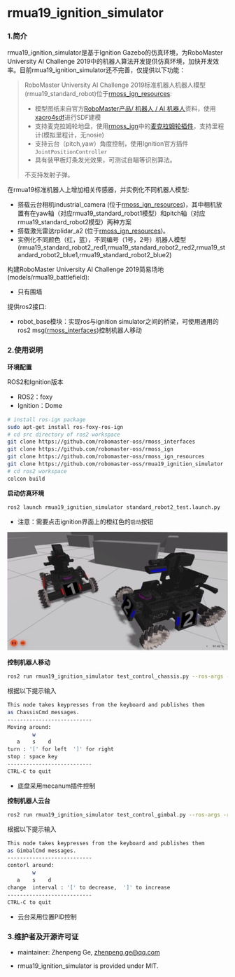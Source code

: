 # rmua19_ignition_simulator

### 1.简介

rmua19_ignition_simulator是基于Ignition Gazebo的仿真环境，为RoboMaster University AI Challenge 2019中的机器人算法开发提供仿真环境，加快开发效率。目前rmua19_ignition_simulator还不完善，仅提供以下功能：

> RoboMaster University AI Challenge 2019标准机器人机器人模型(rmua19_standard_robot)位于[rmoss_ign_resources](https://github.com/robomaster-oss/rmoss_ign_resources):
>  * 模型图纸来自官方[RoboMaster产品/ 机器人 / AI 机器人](https://www.robomaster.com/zh-CN/products/components/detail/1839)资料，使用[xacro4sdf](https://github.com/gezp/xacro4sdf)进行SDF建模
>  * 支持麦克拉姆轮地盘，使用[rmoss_ign](https://github.com/robomaster-oss/rmoss_ign)中的[麦克拉姆轮插件](https://github.com/robomaster-oss/rmoss_ign/tree/main/rmoss_ign_plugins/src/mecanum_drive)，支持里程计(模拟里程计，无nosie)
>  * 支持云台（pitch,yaw）角度控制，使用Ignition官方插件`JointPositionController`
>  * 具有装甲板灯条发光效果，可测试自瞄等识别算法。
>  
> 不支持发射子弹。


在rmua19标准机器人上增加相关传感器，并实例化不同机器人模型:
  * 搭载云台相机industrial_camera (位于[rmoss_ign_resources](https://github.com/robomaster-oss/rmoss_ign_resources))，其中相机放置有在yaw轴（对应rmua19_standard_robot1模型）和pitch轴（对应rmua19_standard_robot2模型）两种方案
  * 搭载激光雷达rplidar_a2 (位于[rmoss_ign_resources](https://github.com/robomaster-oss/rmoss_ign_resources))。
  * 实例化不同颜色（红，蓝），不同编号（1号，2号）机器人模型(rmua19_standard_robot2_red1,rmua19_standard_robot2_red2,rmua19_standard_robot2_blue1,rmua19_standard_robot2_blue2)

构建RoboMaster University AI Challenge 2019简易场地(models/rmua19_battlefield):
  * 只有围墙
  
提供ros2接口:
  * robot_base模块：实现ros与ignition simulator之间的桥梁，可使用通用的ros2 msg([rmoss_interfaces](https://github.com/robomaster-oss/rmoss_interfaces))控制机器人移动



### 2.使用说明

**环境配置**

ROS2和Ignition版本

* ROS2：foxy
* Ignition：Dome

```bash
# install ros-ign package
sudo apt-get install ros-foxy-ros-ign
# cd src directory of ros2 workspace 
git clone https://github.com/robomaster-oss/rmoss_interfaces
git clone https://github.com/robomaster-oss/rmoss_ign
git clone https://github.com/robomaster-oss/rmoss_ign_resources
git clone https://github.com/robomaster-oss/rmua19_ignition_simulator
# cd ros2 workspace
colcon build
```

**启动仿真环境**

```bash
ros2 launch rmua19_ignition_simulator standard_robot2_test.launch.py 
```

* 注意：需要点击ignition界面上的橙红色的`启动`按钮

![](doc/imgs/start.png)

**控制机器人移动**

```bash
ros2 run rmua19_ignition_simulator test_control_chassis.py --ros-args -r __ns:=/standard_robot_red1 -p v:=0.3 -p w:=0.3
```

根据以下提示输入

```bash
This node takes keypresses from the keyboard and publishes them
as ChassisCmd messages.
---------------------------
Moving around:
        w    
   a    s    d
turn : '[' for left  ']' for right
stop : space key
---------------------------
CTRL-C to quit
```

* 底盘采用mecanum插件控制

**控制机器人云台**

```bash
ros2 run rmua19_ignition_simulator test_control_gimbal.py --ros-args -r __ns:=/standard_robot_red1
```

根据以下提示输入

```bash
This node takes keypresses from the keyboard and publishes them
as GimbalCmd messages.
---------------------------
contorl around:
        w    
   a    s    d
change  interval : '[' to decrease,  ']' to increase
---------------------------
CTRL-C to quit
```

* 云台采用位置PID控制

### 3.维护者及开源许可证

* maintainer: Zhenpeng Ge, zhenpeng.ge@qq.com

* rmua19_ignition_simulator is provided under MIT.

